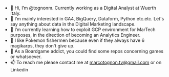 - 👋 Hi, I’m @tognonm. Currently working as a Digital Analyst at Wuerth Italy.
- 👀 I’m mainly interested in GA4, BigQuery, Dataform, Python etc.etc. Let's say anything about data in the Digital Marketing landscape.
- 🌱 I’m currently learning how to exploit GCP environment for MarTech purposes, in the direction of becoming an Analytics Engineer.
- 🎣 I like Pokemon fishermen because even if they always have 6 magikarps, they don't give up. 
- 🎲 As a Boardgame addict, you could find some repos concerning games or whatsoever. 
- 📫 To reach me please contact me at marcotognon.tv@gmail.com or on Linkedin

<!---
tognonm/tognonm is a ✨ special ✨ repository because its `README.md` (this file) appears on your GitHub profile.
You can click the Preview link to take a look at your changes.
--->

